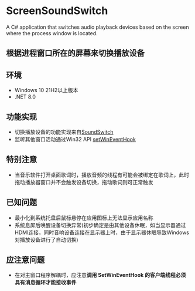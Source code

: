 # ScreenSoundSwitch
A C# application that switches audio playback devices based on the screen where the process window is located.
## 根据进程窗口所在的屏幕来切换播放设备
## 环境
- Windows 10 21H2以上版本
- .NET 8.0
## 功能实现
- 切换播放设备的功能实现来自[SoundSwitch](https://github.com/Belphemur/SoundSwitch/tree/dev/SoundSwitch)
- 监听其他窗口活动通过Win32 API [setWinEventHook](https://learn.microsoft.com/zh-cn/windows/win32/api/winuser/nf-winuser-setwineventhook)
## 特别注意
- 当音乐软件打开桌面歌词时，播放音频的线程有可能会被绑定在歌词上，此时拖动播放器窗口并不会触发设备切换，拖动歌词则可正常触发
## 已知问题
- 最小化到系统托盘后鼠标悬停在应用图标上无法显示应用名称
- 系统息屏后唤醒设备切换异常(初步确定是由其他设备休眠，如当显示器通过HDMI连接，同时音响设备连接在显示器上时，由于显示器休眠导致Windows对播放设备进行了自动切换)
## 应注意问题
- 在对主窗口程序解耦时，应注意**调用 SetWinEventHook 的客户端线程必须具有消息循环才能接收事件**

